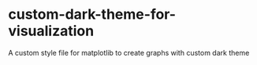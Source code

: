 # custom-dark-theme-for-visualization
A custom style file for matplotlib to create graphs with custom dark theme
